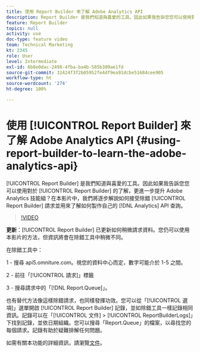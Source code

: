 ```yaml
---
title: 使用 Report Builder 來了解 Adobe Analytics API
description: Report Builder 是我們知道與喜愛的工具。因此如果我告訴您您可以使用對於 Report Builder 的了解，更進一步提升 Adobe Analytics 技能組？在本影片中，我們將逐步解說如何接受除錯 Report Builder 請求並用來了解如何製作自己的 Analytics API 查詢。
feature: Report Builder
topics: null
activity: use
doc-type: feature video
team: Technical Marketing
kt: 2345
role: User
level: Intermediate
exl-id: 8b8e0dac-2498-4fba-ba4b-585b309ae1fd
source-git-commit: 32424f3f2b05952fe4df9ea91dcbe51684cee905
workflow-type: ht
source-wordcount: '274'
ht-degree: 100%

---
```


# 使用 [!UICONTROL Report Builder] 來了解 Adobe Analytics API {#using-report-builder-to-learn-the-adobe-analytics-api}

[!UICONTROL Report Builder] 是我們知道與喜愛的工具。因此如果我告訴您您可以使用對於 [!UICONTROL Report Builder] 的了解，更進一步提升 Adobe Analytics 技能組？在本影片中，我們將逐步解說如何接受除錯 [!UICONTROL Report Builder] 請求並用來了解如何製作自己的 [!DNL Analytics] API 查詢。

>[!VIDEO](https://video.tv.adobe.com/v/25442/?quality=12)

**更新**：[!UICONTROL Report Builder] 已更新如何稍微請求資料。您仍可以使用本影片的方法，但資訊將會在除錯工具中稍微不同。

在除錯工具中：

1 - 搜尋 api5.omniture.com。視您的資料中心而定，數字可能介於 1-5 之間。

2 - 前往「[!UICONTROL 請求]」標籤

3 - 搜尋請求中的「[!DNL Report.Queue]」。

也有替代方法像這樣除錯請求，也同樣發揮功效。您可以從「[!UICONTROL 選項]」選單開啟 [!UICONTROL Report Builder] 記錄，並如除錯工具一樣記錄相同資訊。記錄可以在「[!UICONTROL 文件] > [!UICONTROL ReportBuilderLogs]」下找到記錄，並依日期組織。您可以搜尋「Report.Queue」的檔案，以尋找您的每個請求。記錄有助於疑難排解任何問題。

如需有關本功能的詳細資訊，請瀏覽[文件](https://www.adobe.io/)。

